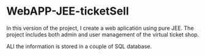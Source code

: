 # WebAPP-JEE-ticketSell
In this version of the project, I create a web aplicatión using pure JEE. The project includes both admin and user management of the virtual ticket shop. 

ALl the information is stored in a couple of SQL database. 
